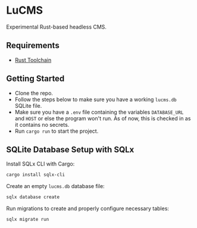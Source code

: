 # LuCMS

Experimental Rust-based headless CMS.

## Requirements
- [Rust Toolchain](https://www.rust-lang.org/tools/install)

## Getting Started
- Clone the repo.
- Follow the steps below to make sure you have a working `lucms.db` SQLite file.
- Make sure you have a `.env` file containing the variables `DATABASE_URL` and `HOST` or else the program won't run. As of now, this is checked in as it contains no secrets.
- Run `cargo run` to start the project.

## SQLite Database Setup with SQLx

Install SQLx CLI with Cargo:
```sh
cargo install sqlx-cli
```

Create an empty `lucms.db` database file:
```sh
sqlx database create
```

Run migrations to create and properly configure necessary tables:
```sh
sqlx migrate run
```
